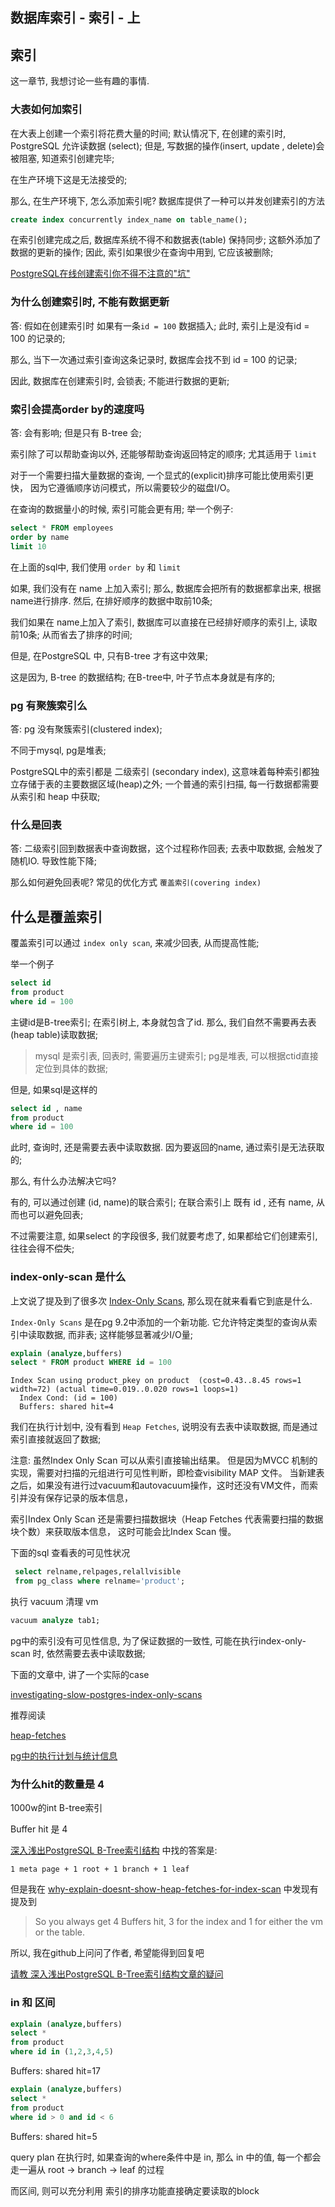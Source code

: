 ## 数据库索引 - 索引 - 上

## 索引

这一章节, 我想讨论一些有趣的事情. 

### 大表如何加索引

在大表上创建一个索引将花费大量的时间; 默认情况下, 在创建的索引时, PostgreSQL 允许读数据 (select);
但是, 写数据的操作(insert, update , delete)会被阻塞, 知道索引创建完毕;

在生产环境下这是无法接受的;

那么, 在生产环境下, 怎么添加索引呢? 
数据库提供了一种可以并发创建索引的方法

```sql
create index concurrently index_name on table_name();
```

在索引创建完成之后, 数据库系统不得不和数据表(table) 保持同步;
这额外添加了数据的更新的操作; 
因此, 索引如果很少在查询中用到, 它应该被删除;

[PostgreSQL在线创建索引你不得不注意的"坑"](https://cloud.tencent.com/developer/article/1650565)

### 为什么创建索引时, 不能有数据更新

答: 假如在创建索引时 如果有一条`id = 100` 数据插入;
此时, 索引上是没有id = 100 的记录的;

那么, 当下一次通过索引查询这条记录时, 数据库会找不到 id = 100 的记录;

因此, 数据库在创建索引时, 会锁表; 不能进行数据的更新;

### 索引会提高order by的速度吗

答: 会有影响; 但是只有 B-tree 会;


索引除了可以帮助查询以外, 还能够帮助查询返回特定的顺序;
尤其适用于 `limit` 

对于一个需要扫描大量数据的查询, 一个显式的(explicit)排序可能比使用索引更快，
因为它遵循顺序访问模式，所以需要较少的磁盘I/O。

在查询的数据量小的时候, 索引可能会更有用;
举一个例子:

```sql
select * FROM employees 
order by name
limit 10
```

在上面的sql中, 我们使用 `order by` 和 `limit`

如果, 我们没有在 name 上加入索引;
那么, 数据库会把所有的数据都拿出来, 根据name进行排序. 然后, 在排好顺序的数据中取前10条;

我们如果在 name上加入了索引, 
数据库可以直接在已经排好顺序的索引上, 读取前10条; 
从而省去了排序的时间;

但是, 在PostgreSQL 中, 只有B-tree 才有这中效果;

这是因为, B-tree 的数据结构; 
在B-tree中, 叶子节点本身就是有序的;

### pg 有聚簇索引么

答: pg 没有聚簇索引(clustered index);

不同于mysql, pg是堆表; 

PostgreSQL中的索引都是 二级索引 (secondary index), 
这意味着每种索引都独立存储于表的主要数据区域(heap)之外; 
一个普通的索引扫描, 每一行数据都需要从索引和 heap 中获取;

### 什么是回表

答: 二级索引回到数据表中查询数据，这个过程称作回表;
去表中取数据, 会触发了随机IO. 导致性能下降;

那么如何避免回表呢? 
常见的优化方式 `覆盖索引(covering index)`
## 什么是覆盖索引

覆盖索引可以通过 `index only scan`, 来减少回表, 从而提高性能;

举一个例子

```sql
select id 
from product 
where id = 100
```

主键id是B-tree索引; 
在索引树上, 本身就包含了id. 
那么, 我们自然不需要再去表(heap table)读取数据;

> mysql 是索引表, 回表时, 需要遍历主键索引;  pg是堆表, 可以根据ctid直接定位到具体的数据;

但是, 如果sql是这样的

```sql
select id , name
from product
where id = 100
```

此时, 查询时, 还是需要去表中读取数据.
因为要返回的name, 通过索引是无法获取的;

那么, 有什么办法解决它吗? 

有的, 可以通过创建 (id, name)的联合索引;
在联合索引上 既有 id , 还有 name, 从而也可以避免回表;

不过需要注意, 如果select 的字段很多, 
我们就要考虑了, 如果都给它们创建索引, 往往会得不偿失;

### index-only-scan 是什么

上文说了提及到了很多次 [Index-Only Scans](https://www.postgresql.org/docs/11/indexes-index-only-scans.html), 那么现在就来看看它到底是什么.

`Index-Only Scans` 是在pg 9.2中添加的一个新功能. 它允许特定类型的查询从索引中读取数据,
而非表; 这样能够显著减少I/O量;


```sql
explain (analyze,buffers) 
select * FROM product WHERE id = 100
```

```
Index Scan using product_pkey on product  (cost=0.43..8.45 rows=1 width=72) (actual time=0.019..0.020 rows=1 loops=1)
  Index Cond: (id = 100)
  Buffers: shared hit=4
```

我们在执行计划中, 没有看到 `Heap Fetches`, 说明没有去表中读取数据,
而是通过索引直接就返回了数据;

注意: 虽然Index Only Scan 可以从索引直接输出结果。
但是因为MVCC 机制的实现，需要对扫描的元组进行可见性判断，即检查visibility MAP 文件。
当新建表之后，如果没有进行过vacuum和autovacuum操作，这时还没有VM文件，而索引并没有保存记录的版本信息，

索引Index Only Scan 还是需要扫描数据块（Heap Fetches 代表需要扫描的数据块个数）来获取版本信息，
这时可能会比Index Scan 慢。

下面的sql 查看表的可见性状况

```sql
 select relname,relpages,relallvisible
 from pg_class where relname='product';
```

执行 vacuum 清理 vm

```sql
vacuum analyze tab1; 
```

pg中的索引没有可见性信息, 为了保证数据的一致性, 
可能在执行index-only-scan 时, 依然需要去表中读取数据;

下面的文章中, 讲了一个实际的case

[investigating-slow-postgres-index-only-scans](https://blog.makandra.com/2018/11/investigating-slow-postgres-index-only-scans/)


推荐阅读


[heap-fetches](https://www.pgmustard.com/docs/explain/heap-fetches)

[pg中的执行计划与统计信息](https://blog.csdn.net/Hehuyi_In/article/details/101782808)

### 为什么hit的数量是 4 

1000w的int B-tree索引

Buffer hit 是 4 

[深入浅出PostgreSQL B-Tree索引结构](https://github.com/digoal/blog/blob/master/201605/20160528_01.md) 中找的答案是: 

`1 meta page + 1 root + 1 branch + 1 leaf`


但是我在 [why-explain-doesnt-show-heap-fetches-for-index-scan](https://dba.stackexchange.com/questions/255899/why-explain-doesnt-show-heap-fetches-for-index-scan) 中发现有提及到

> So you always get 4 Buffers hit, 3 for the index and 1 for either the vm or the table.

所以, 我在github上问问了作者, 希望能得到回复吧

[请教 深入浅出PostgreSQL B-Tree索引结构文章的疑问](https://github.com/digoal/blog/issues/86)

### in 和 区间

```sql
explain (analyze,buffers) 
select *
from product 
where id in (1,2,3,4,5)
```

Buffers: shared hit=17

```sql
explain (analyze,buffers) 
select *
from product 
where id > 0 and id < 6
```

Buffers: shared hit=5

query plan 在执行时, 如果查询的where条件中是 in,
那么 in 中的值, 每一个都会走一遍从 root -> branch -> leaf 的过程

而区间, 则可以充分利用 索引的排序功能直接确定要读取的block
